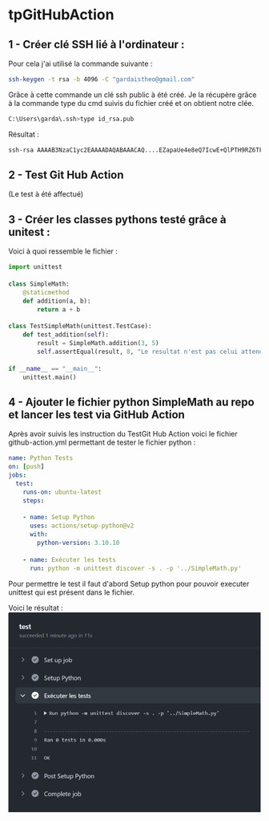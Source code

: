 # tpGitHubAction
## 1 - Créer clé SSH lié à l'ordinateur :
Pour cela j'ai utilisé la commande suivante : 
```bash
ssh-keygen -t rsa -b 4096 -C "gardaistheo@gmail.com"
```
Grâce à cette commande un clé ssh public à été créé.
Je la récupère grâce à la commande type du cmd suivis du fichier créé et on obtient notre clée.
```bash
C:\Users\garda\.ssh>type id_rsa.pub
```
Résultat :
```bash
ssh-rsa AAAAB3NzaC1yc2EAAAADAQABAAACAQ....EZapaUe4e8eQ7IcwE+QlPTH9RZ6TF98PuoIc72lZj7gMWkWhfHWI4FkraHtlihhnL3uo9qxau5+A+Dn8qTzHiWACrJ6VIWw== gardaistheo@gmail.com
```

## 2 - Test Git Hub Action
(Le test à été affectué)
## 3 - Créer les classes pythons testé grâce à unitest :
Voici à quoi ressemble le fichier : 
```python
import unittest

class SimpleMath:
    @staticmethod
    def addition(a, b):
        return a + b

class TestSimpleMath(unittest.TestCase):
    def test_addition(self):
        result = SimpleMath.addition(3, 5)
        self.assertEqual(result, 8, "Le resultat n'est pas celui attendue")

if __name__ == "__main__":
    unittest.main()
```
## 4 - Ajouter le fichier python SimpleMath au repo et lancer les test via GitHub Action 
Après avoir suivis les instruction du TestGit Hub Action voici le fichier github-action.yml permettant de tester le fichier python : 
```yml
name: Python Tests
on: [push]
jobs:
  test:
    runs-on: ubuntu-latest
    steps:
    
    - name: Setup Python
      uses: actions/setup-python@v2
      with:
        python-version: 3.10.10

    - name: Exécuter les tests
      run: python -m unittest discover -s . -p '../SimpleMath.py'
```
Pour permettre le test il faut d'abord Setup python pour pouvoir executer unittest qui est présent dans le fichier.

Voici le résultat : 
![resultTest](./img/resultTest.png)